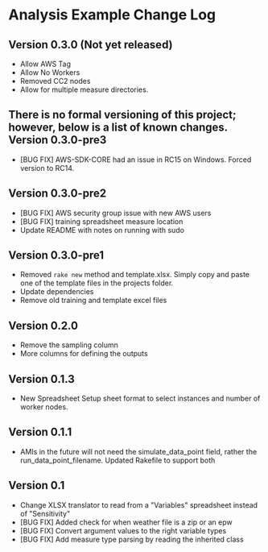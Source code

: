 Analysis Example Change Log
==================================

Version 0.3.0 (Not yet released)
-------------
* Allow AWS Tag
* Allow No Workers
* Removed CC2 nodes
* Allow for multiple measure directories. 

There is no formal versioning of this project; however, below is a list of known changes.
Version 0.3.0-pre3
------------------
* [BUG FIX] AWS-SDK-CORE had an issue in RC15 on Windows. Forced version to RC14.

Version 0.3.0-pre2
------------------
* [BUG FIX] AWS security group issue with new AWS users
* [BUG FIX] training spreadsheet measure location
* Update README with notes on running with sudo

Version 0.3.0-pre1
------------------
* Removed `rake new` method and template.xlsx. Simply copy and paste one of the template files in the projects folder.
* Update dependencies
* Remove old training and template excel files

Version 0.2.0
------------------------
* Remove the sampling column
* More columns for defining the outputs

Version 0.1.3
------------
* New Spreadsheet Setup sheet format to select instances and number of worker nodes.

Version 0.1.1
-----------
* AMIs in the future will not need the simulate_data_point field, rather the run_data_point_filename. Updated Rakefile to support both

Version 0.1
-------------
* Change XLSX translator to read from a "Variables" spreadsheet instead of "Sensitivity"
* [BUG FIX] Added check for when weather file is a zip or an epw
* [BUG FIX] Convert argument values to the right variable types
* [BUG FIX] Add measure type parsing by reading the inherited class
